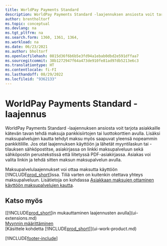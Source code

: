 ```yaml
---
title: WorldPay Payments Standard
description: WorldPay Payments Standard -laajennuksen ansiosta voit tarjota asiakkaille kätevän tavan tehdä maksuja pankkisiirtojen tai luottokorttien avulla.
author: brentholtorf
ms.topic: conceptual
ms.devlang: na
ms.tgt_pltfrm: na
ms.search.form: 1360, 1361, 1364,
ms.workload: na
ms.date: 06/23/2021
ms.author: bholtorf
ms.openlocfilehash: 0815d36f6b6b5e3fd94a1ebab0dbd2e591dffaa7
ms.sourcegitcommit: 38b1272947f64a473de910fe81ad97db5213e6c3
ms.translationtype: HT
ms.contentlocale: fi-FI
ms.lasthandoff: 08/29/2022
ms.locfileid: "9362133"
---
```

# <a name="the-worldpay-payments-standard-extension"></a>WorldPay Payments Standard -laajennus

WorldPay Payments Standard -laajennuksen ansiosta voit tarjota asiakkaille kätevän tavan tehdä maksuja pankkisiirtojen tai luottokorttien avulla. Lisäksi maksupalvelujen kautta tehdyt maksu myös saapuvat yleensä nopeammin pankkitilille.
Jos otat laajennuksen käyttöön ja lähetät myyntilaskun tai -tilauksen sähköpostitse, asiakirjassa on linkki maksupalveluun sekä sähköpostin perustekstissä että liitetyssä PDF-asiakirjassa. Asiakas voi valita linkin ja tehdä sitten maksun maksupalvelun avulla.

Maksupalvelulaajennukset voi ottaa maksutta käyttöön [!INCLUDE[prod_short](includes/prod_short.md)]issa. Tiliä varten on kuitenkin otettava yhteys maksupalveluun. Lisätietoja on kohdassa [Asiakkaan maksujen ottaminen käyttöön maksupalvelujen kautta](sales-how-enable-payment-service-extensions.md).

## <a name="see-also"></a>Katso myös

[[!INCLUDE[prod_short](includes/prod_short.md)]in mukauttaminen laajennusten avulla](ui-extensions.md)  
[Myynnin määrittäminen](sales-setup-sales.md)  
[Käsittele kohdetta [!INCLUDE[prod_short](includes/prod_short.md)]](ui-work-product.md)  

[!INCLUDE[footer-include](includes/footer-banner.md)]
